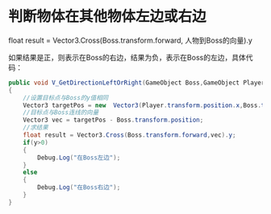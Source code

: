 # 判断物体在其他物体左边或右边

float result = Vector3.Cross(Boss.transform.forward, 人物到Boss的向量).y

如果结果是正，则表示在Boss的右边，结果为负，表示在Boss的左边，具体代码：

```C#
public void V_GetDirectionLeftOrRight(GameObject Boss,GameObject Player)
{
    //设置目标点与Boss的y值相同
    Vector3 targetPos = new  Vector3(Player.transform.position.x,Boss.transform.position.y,Player.transform.position.z);
    //目标点与Boss连线的向量
    Vector3 vec = targetPos - Boss.transform.position;
    //求结果
    float result = Vector3.Cross(Boss.transform.forward,vec).y;
    if(y>0)
    {
        Debug.Log("在Boss左边");
    }
    else
    {
        Debug.Log("在Boss右边");
    }
}
```
